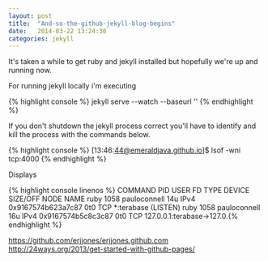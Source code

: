 ```yaml
---
layout: post
title:  "And-so-the-github-jekyll-blog-begins"
date:   2014-03-22 13:24:30
categories: jekyll
---
```


It's taken a while to get ruby and jekyll installed but hopefully we're up and running now.

For running jekyll locally i'm executing

{% highlight console %}
jekyll serve --watch --baseurl ''
{% endhighlight %}

If you don't shutdown the jekyll process correct you'll have to identify and kill the process with the commands below.

{% highlight console %}
[13:46:44@emeraldjava.github.io]$ lsof -wni tcp:4000
{% endhighlight %}

Displays

{% highlight console linenos %}
COMMAND  PID         USER   FD   TYPE             DEVICE SIZE/OFF NODE NAME
ruby    1058 pauloconnell   14u  IPv4 0x9167574b623a7c87      0t0  TCP *:terabase (LISTEN)
ruby    1058 pauloconnell   16u  IPv4 0x9167574b5c8c3c87      0t0  TCP 127.0.0.1:terabase->127.0.{% endhighlight %}

https://github.com/erjjones/erjjones.github.com
http://24ways.org/2013/get-started-with-github-pages/



